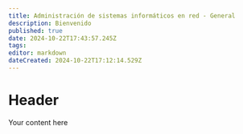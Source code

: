 ```yaml
---
title: Administración de sistemas informáticos en red - General
description: Bienvenido
published: true
date: 2024-10-22T17:43:57.245Z
tags: 
editor: markdown
dateCreated: 2024-10-22T17:12:14.529Z
---
```


# Header
Your content here